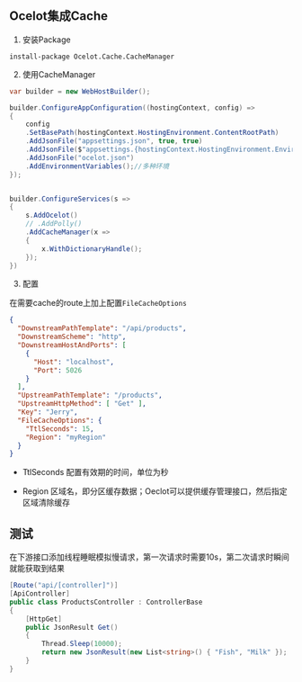 
## Ocelot集成Cache

1. 安装Package

```
install-package Ocelot.Cache.CacheManager

```

2. 使用CacheManager

```c#
var builder = new WebHostBuilder();

builder.ConfigureAppConfiguration((hostingContext, config) =>
{
    config
    .SetBasePath(hostingContext.HostingEnvironment.ContentRootPath)
    .AddJsonFile("appsettings.json", true, true)
    .AddJsonFile($"appsettings.{hostingContext.HostingEnvironment.EnvironmentName}.json", true, true) //reloadOnChange:更改时重新加载 JSON 配置
    .AddJsonFile("ocelot.json")
    .AddEnvironmentVariables();//多种环境
});


builder.ConfigureServices(s =>
{
    s.AddOcelot()
    // .AddPolly()
    .AddCacheManager(x =>
    {
        x.WithDictionaryHandle();
    });
})
```


3. 配置

在需要cache的route上加上配置```FileCacheOptions```

```json
{
  "DownstreamPathTemplate": "/api/products",
  "DownstreamScheme": "http",
  "DownstreamHostAndPorts": [
    {
      "Host": "localhost",
      "Port": 5026
    }
  ],
  "UpstreamPathTemplate": "/products",
  "UpstreamHttpMethod": [ "Get" ],
  "Key": "Jerry",
  "FileCacheOptions": {
    "TtlSeconds": 15,
    "Region": "myRegion"
  }
}
```

* TtlSeconds
  配置有效期的时间，单位为秒

* Region
  区域名，即分区缓存数据；Oeclot可以提供缓存管理接口，然后指定区域清除缓存

## 测试

在下游接口添加线程睡眠模拟慢请求，第一次请求时需要10s，第二次请求时瞬间就能获取到结果

```c#
[Route("api/[controller]")]
[ApiController]
public class ProductsController : ControllerBase
{
    [HttpGet]
    public JsonResult Get()
    {
        Thread.Sleep(10000);
        return new JsonResult(new List<string>() { "Fish", "Milk" });
    }
}
```


